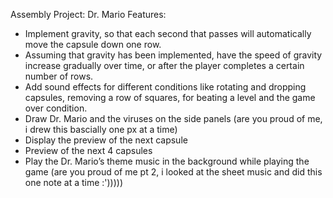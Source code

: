 Assembly Project: Dr. Mario
Features:
- Implement gravity, so that each second that passes will automatically move the capsule down one row.
- Assuming that gravity has been implemented, have the speed of gravity increase gradually over time, or after the player completes a certain number of rows.
- Add sound effects for different conditions like rotating and dropping capsules, removing a row of squares, for beating a level and the game over condition.
- Draw Dr. Mario and the viruses on the side panels (are you proud of me, i drew this bascially one px at a time)
- Display the preview of the next capsule
- Preview of the next 4 capsules
- Play the Dr. Mario’s theme music in the background while playing the game (are you proud of me pt 2, i looked at the sheet music and did this one note at a time :'))))) 
